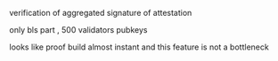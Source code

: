 verification of aggregated signature of attestation

only bls part , 500 validators pubkeys

looks like proof build almost instant and this feature is not a bottleneck
